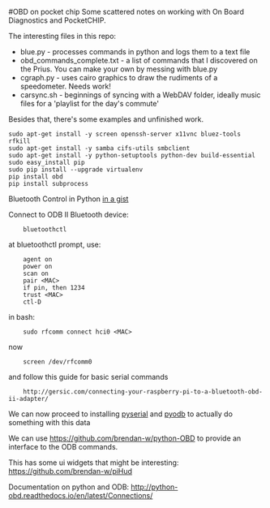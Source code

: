#OBD on pocket chip
Some scattered notes on working with On Board Diagnostics and PocketCHIP.

The interesting files in this repo:
  * blue.py - processes commands in python and logs them to a text file
  * obd_commands_complete.txt - a list of commands that I discovered on the Prius. You can make your own by messing with blue.py
  * cgraph.py - uses cairo graphics to draw the rudiments of a speedometer. Needs work!
  * carsync.sh - beginnings of syncing with a WebDAV folder, ideally music files for a 'playlist for the day's commute'

Besides that, there's some examples and unfinished work.

```
sudo apt-get install -y screen openssh-server x11vnc bluez-tools rfkill
sudo apt-get install -y samba cifs-utils smbclient
sudo apt-get install -y python-setuptools python-dev build-essential 
sudo easy_install pip 
sudo pip install --upgrade virtualenv 
pip install obd
pip install subprocess
```
Bluetooth Control in Python [in a gist](https://gist.github.com/egorf/66d88056a9d703928f93)


Connect to ODB II Bluetooth device:
```
	bluetoothctl
```
at bluetoothctl prompt, use:
```
	agent on
	power on
	scan on
	pair <MAC>
	if pin, then 1234
	trust <MAC>
	ctl-D
```
in bash:
```
	sudo rfcomm connect hci0 <MAC>
```
now
```
	screen /dev/rfcomm0
```
and follow this guide for basic serial commands
```
	http://gersic.com/connecting-your-raspberry-pi-to-a-bluetooth-obd-ii-adapter/
```
We can now proceed to installing [pyserial](https://github.com/pyserial/pyserial) and [pyodb](https://github.com/peterh/pyobd) to actually do something with this data

We can use https://github.com/brendan-w/python-OBD to provide an interface to the ODB commands.

This has some ui widgets that might be interesting: https://github.com/brendan-w/piHud

Documentation on python and ODB: http://python-obd.readthedocs.io/en/latest/Connections/

